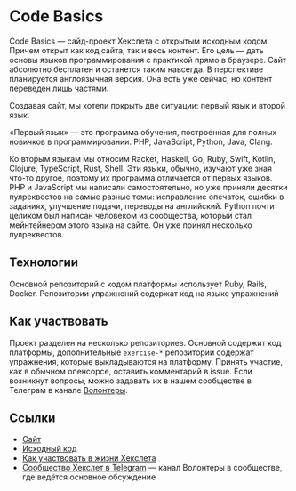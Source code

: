 # Code Basics

Code Basics — сайд-проект Хекслета с открытым исходным кодом. Причем открыт как код сайта, так и весь контент. Его цель — дать основы языков программирования с практикой прямо в браузере. Сайт абсолютно бесплатен и останется таким навсегда. В перспективе планируется англоязычная версия. Она есть уже сейчас, но контент переведен лишь частями.

Создавая сайт, мы хотели покрыть две ситуации: первый язык и второй язык.

«Первый язык» — это программа обучения, построенная для полных новичков в программировании. PHP, JavaScript, Python, Java, Clang.

Ко вторым языкам мы относим Racket, Haskell, Go, Ruby, Swift, Kotlin, Clojure, TypeScript, Rust, Shell. Эти языки, обычно, изучают уже зная что-то другое, поэтому их программа отличается от первых языков.
PHP и JavaScript мы написали самостоятельно, но уже приняли десятки пулреквестов на самые разные темы: исправление опечаток, ошибки в заданиях, улучшение подачи, переводы на английский. Python почти целиком был написан человеком из сообщества, который стал мейнтейнером этого языка на сайте. Он уже принял несколько пулреквестов.

## Технологии

Основной репозиторий с кодом платформы использует Ruby, Rails, Docker. Репозитории упражнений содержат код на языке упражнений

## Как участвовать

Проект разделен на несколько репозиториев. Основной содержит код платформы, дополнительные `exercise-*` репозитории содержат упражнения, которые выкладываются на платформу. Принять участие, как в обычном опенсорсе, оставить комментарий в issue. Если возникнут вопросы, можно задавать их в нашем сообществе в Телеграм в канале [Волонтеры](https://t.me/hexletcommunity/12).

## Ссылки

* [Сайт](https://code-basics.com/)
* [Исходный код](https://github.com/hexlet-basics)
* [Как участвовать в жизни Хекслета](https://guides.hexlet.io/how-to-be-a-helpful-for-the-hexlet-community)
* [Сообщество Хекслет в Telegram](https://t.me/hexletcommunity/12) — канал Волонтеры в сообществе, где ведётся основное обсуждение
